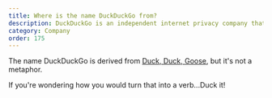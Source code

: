 ```yaml
---
title: Where is the name DuckDuckGo from?
description: DuckDuckGo is an independent internet privacy company that offers a private alternative to Google search & Chrome in one free app.
category: Company
order: 175
---
```


<p>
    The name DuckDuckGo is derived from
    <a href="https://duckduckgo.com/?q=Duck%2C+Duck%2C+Goose">Duck, Duck, Goose</a>, but it's not a metaphor.
</p>

<p>If you're wondering how you would turn that into a verb...Duck it!</p>
